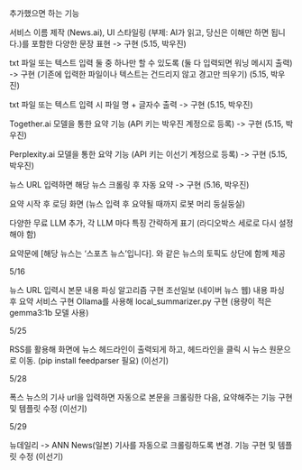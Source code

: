 추가했으면 하는 기능

서비스 이름 제작 (News.ai), UI 스타일링 (부제: AI가 읽고, 당신은 이해만 하면 됩니다.)를 포함한 다양한 문장 표현 -> 구현 (5.15, 박우진)

txt 파일 또는 텍스트 입력 둘 중 하나만 할 수 있도록 (둘 다 입력되면 워닝 메시지 출력) -> 구현 (기존에 입력한 파일이나 텍스트는 건드리지 않고 경고만 띄우기) (5.15, 박우진)

txt 파일 또는 텍스트 입력 시 파일 명 + 글자수 출력 -> 구현 (5.15, 박우진)

Together.ai 모델을 통한 요약 기능 (API 키는 박우진 계정으로 등록) -> 구현 (5.15, 박우진)

Perplexity.ai 모델을 통한 요약 기능 (API 키는 이선기 계정으로 등록) -> 구현 (5.15, 박우진)

뉴스 URL 입력하면 해당 뉴스 크롤링 후 자동 요약 -> 구현 (5.16, 박우진)

요약 시작 후 로딩 화면 (뉴스 입력 후 요약될 때까지 로봇 머리 둥실둥실)

다양한 무료 LLM 추가, 각 LLM 마다 특징 간략하게 표기 (라디오박스 세로로 다시 설정해야 함)

요약문에 [해당 뉴스는 ‘스포츠 뉴스’입니다]. 와 같은 뉴스의 토픽도 상단에 함께 제공

5/16

뉴스 URL 입력시 본문 내용 파싱 알고리즘 구현
조선일보 (네이버 뉴스 웹) 내용 파싱 후 요약 서비스 구현
Ollama를 사용해 local_summarizer.py 구현 (용량이 적은 gemma3:1b 모델 사용)

5/25

RSS를 활용해 화면에 뉴스 헤드라인이 출력되게 하고, 헤드라인을 클릭 시 뉴스 원문으로 이동. (pip install feedparser 필요) (이선기)

5/28

폭스 뉴스의 기사 url을 입력하면 자동으로 본문을 크롤링한 다음, 요약해주는 기능 구현 및 템플릿 수정 (이선기)

5/29

뉴데일리 -> ANN News(일본) 기사를 자동으로 크롤링하도록 변경. 기능 구현 및 템플릿 수정 (이선기)